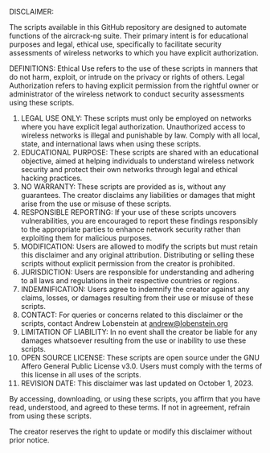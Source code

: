 DISCLAIMER:



The scripts available in this GitHub repository are designed to automate functions of the aircrack-ng suite. Their primary intent is for educational purposes and legal, ethical use, specifically to facilitate security assessments of wireless networks to which you have explicit authorization.

DEFINITIONS:
Ethical Use refers to the use of these scripts in manners that do not harm, exploit, or intrude on the privacy or rights of others.
Legal Authorization refers to having explicit permission from the rightful owner or administrator of the wireless network to conduct security assessments using these scripts.

1. LEGAL USE ONLY: These scripts must only be employed on networks where you have explicit legal authorization. Unauthorized access to wireless networks is illegal and punishable by law. Comply with all local, state, and international laws when using these scripts.
2. EDUCATIONAL PURPOSE: These scripts are shared with an educational objective, aimed at helping individuals to understand wireless network security and protect their own networks through legal and ethical hacking practices.
3. NO WARRANTY: These scripts are provided as is, without any guarantees. The creator disclaims any liabilities or damages that might arise from the use or misuse of these scripts.
4. RESPONSIBLE REPORTING: If your use of these scripts uncovers vulnerabilities, you are encouraged to report these findings responsibly to the appropriate parties to enhance network security rather than exploiting them for malicious purposes.
5. MODIFICATION: Users are allowed to modify the scripts but must retain this disclaimer and any original attribution. Distributing or selling these scripts without explicit permission from the creator is prohibited.
6. JURISDICTION: Users are responsible for understanding and adhering to all laws and regulations in their respective countries or regions.
7. INDEMNIFICATION: Users agree to indemnify the creator against any claims, losses, or damages resulting from their use or misuse of these scripts.
8. CONTACT: For queries or concerns related to this disclaimer or the scripts, contact Andrew Lobenstein at andrew@lobenstein.org
9. LIMITATION OF LIABILITY: In no event shall the creator be liable for any damages whatsoever resulting from the use or inability to use these scripts.
10. OPEN SOURCE LICENSE: These scripts are open source under the GNU Affero General Public License v3.0. Users must comply with the terms of this license in all uses of the scripts.
11. REVISION DATE: This disclaimer was last updated on October 1, 2023.

By accessing, downloading, or using these scripts, you affirm that you have read, understood, and agreed to these terms. If not in agreement, refrain from using these scripts.

The creator reserves the right to update or modify this disclaimer without prior notice.
